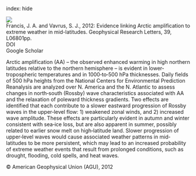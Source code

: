 index: hide

<div class="Citation">
    <div class="Citation-thumb CitationThumb-linked"  data-href="https://doi.org/10.1029/2012gl051000">
      <img src="https://static.claimspace.cloud/climate-study-static/refs/thumbs/10/Francis_and_Vavrus_2012-thumb.png" />
    </div>

  <div class="Citation-body">
    <div class="Citation-text">Francis, J. A. and Vavrus, S. J., 2012: Evidence linking Arctic amplification to extreme weather in mid-latitudes. <span class="Article-journal">Geophysical Research Letters, </span><span class="Article-volume">39, </span>L06801pp.</div>
    <div class="Citation-links">
      <div class="CitationLink" data-href="https://doi.org/10.1029/2012gl051000">
        <div class="CitationLink-icon CitationLink-Doi"></div>
        <div class="CitationLink-text">DOI</div>
      </div>
      <div class="CitationLink" data-href="https://scholar.google.com/scholar?q=10.1029/2012gl051000">
        <div class="CitationLink-icon CitationLink-Scholar"></div>
        <div class="CitationLink-text">Google Scholar</div>
      </div>
    </div>
  </div>
</div>

Arctic amplification (AA) – the observed enhanced warming in high northern latitudes relative to the northern hemisphere – is evident in lower‐tropospheric temperatures and in 1000‐to‐500 hPa thicknesses. Daily fields of 500 hPa heights from the National Centers for Environmental Prediction Reanalysis are analyzed over N. America and the N. Atlantic to assess changes in north‐south (Rossby) wave characteristics associated with AA and the relaxation of poleward thickness gradients. Two effects are identified that each contribute to a slower eastward progression of Rossby waves in the upper‐level flow: 1) weakened zonal winds, and 2) increased wave amplitude. These effects are particularly evident in autumn and winter consistent with sea‐ice loss, but are also apparent in summer, possibly related to earlier snow melt on high‐latitude land. Slower progression of upper‐level waves would cause associated weather patterns in mid‐latitudes to be more persistent, which may lead to an increased probability of extreme weather events that result from prolonged conditions, such as drought, flooding, cold spells, and heat waves.

<div class="Citation-copy">
&copy; American Geophysical Union (AGU), 2012
</div>